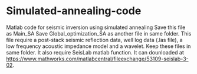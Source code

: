 # Simulated-annealing-code
Matlab code for seismic inversion using simulated annealing
Save this file as Main_SA
Save Global_optimization_SA as another file in same folder.
This file require a post-stack seismic reflection data, well log data (.las file), a low frequency acoustic impedance model and a wavelet. Keep these  files in same folder.
It also require SeisLab matlab function. It can dounloaded at https://www.mathworks.com/matlabcentral/fileexchange/53109-seislab-3-02.


